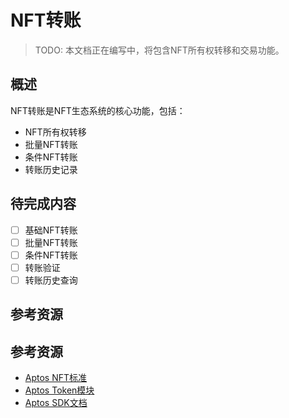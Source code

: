 # NFT转账

> TODO: 本文档正在编写中，将包含NFT所有权转移和交易功能。

## 概述

NFT转账是NFT生态系统的核心功能，包括：
- NFT所有权转移
- 批量NFT转账
- 条件NFT转账
- 转账历史记录

## 待完成内容

- [ ] 基础NFT转账
- [ ] 批量NFT转账
- [ ] 条件NFT转账
- [ ] 转账验证
- [ ] 转账历史查询

## 参考资源

## 参考资源

- [Aptos NFT标准](https://aptos.dev/build/guides/your-first-nft)
- [Aptos Token模块](https://aptos.dev/move-reference/mainnet/aptos-token)
- [Aptos SDK文档](https://aptos.dev/build/sdks/ts-sdk)
